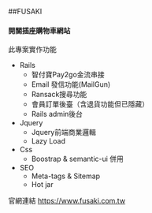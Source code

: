 ##FUSAKI

#### 開關插座購物車網站

此專案實作功能
* Rails
    * 智付寶Pay2go金流串接
    * Email 發信功能(MailGun)
    * Ransack搜尋功能
    * 會員訂單後臺（含退貨功能但已隱藏）
    * Rails admin後台
* Jquery
    * Jquery前端商業邏輯
    * Lazy Load
* Css
    * Boostrap & semantic-ui 併用
* SEO    
    * Meta-tags & Sitemap
    * Hot jar



官網連結 https://www.fusaki.com.tw